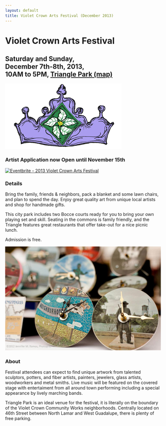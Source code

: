 ```yaml
---
layout: default
title: Violet Crown Arts Festival (December 2013)
---
```


<div class="container">
	<div class="row">
		<div class="col-md-8">
			<h1>Violet Crown Arts Festival</h1>
			<h2>
				Saturday and Sunday,<br>
				December 7th-8th, 2013,<br>
				10AM to 5PM,
				<a href="https://plus.google.com/100912139126813023202/about?gl=us&amp;hl=en">Triangle Park (map)</a>
			</h2>
		</div>
		<div class="col-md-4"><img src="img/vcarts_crown.png" class="img-responsive"></div>
	</div>
</div>


### Artist Application now Open until November 15th

<a href="http://www.eventbrite.com/event/7875984281?ref=ebtn" target="_blank"><img src="http://www.eventbrite.com/custombutton?eid=7875984281" alt="Eventbrite - 2013 Violet Crown Arts Festival" /></a>

### Details

Bring the family, friends & neighbors, pack a blanket and some lawn chairs,
and plan to spend the day. Enjoy great quality art from unique local artists
and shop for handmade gifts.

This city park includes two Bocce courts ready for you to bring your
own playing set and skill. Seating in the commons is family friendly,
and the Triangle features great restaurants that offer take-out for
a nice picnic lunch.

Admission is free.

<img src="img/vccw_clocks.jpg" class="img-responsive">

### About

Festival attendees can expect to find unique artwork from talented sculptors,
potters, and fiber artists, painters, jewelers, glass artists, woodworkers and
metal smiths. Live music will be featured on the covered stage with
entertaiment from all around town performing including a special appearance by
lively marching bands.

Triangle Park is an ideal venue for the festival, it is literally on the
boundary of the Violet Crown Community Works neighborhoods. Centrally located
on 46th Street between North Lamar and West Guadalupe, there is plenty of free
parking.